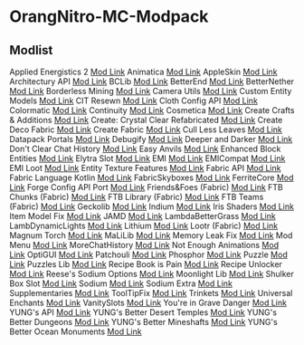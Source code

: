 # OrangNitro-MC-Modpack

## Modlist

Applied Energistics 2 [Mod Link](https://modrinth.com/mod/ae2)
Animatica [Mod Link](https://modrinth.com/mod/animatica)
AppleSkin [Mod Link](https://modrinth.com/mod/appleskin)
Architectury API [Mod Link](https://modrinth.com/mod/architectury-api)
BCLib [Mod Link](https://modrinth.com/mod/bclib)
BetterEnd [Mod Link](https://modrinth.com/mod/betterend)
BetterNether [Mod Link](https://modrinth.com/mod/betternether)
Borderless Mining [Mod Link](https://modrinth.com/mod/borderless-mining)
Camera Utils [Mod Link](https://modrinth.com/mod/camera-utils)
Custom Entity Models [Mod Link](https://modrinth.com/mod/cem)
CIT Resewn [Mod Link](https://modrinth.com/mod/cit-resewn)
Cloth Config API [Mod Link](https://modrinth.com/mod/cloth-config)
Colormatic [Mod Link](https://modrinth.com/mod/colormatic)
Continuity [Mod Link](https://modrinth.com/mod/continuity)
Cosmetica [Mod Link](https://modrinth.com/mod/cosmetica)
Create Crafts & Additions [Mod Link](https://curseforge.com/minecraft/mc-mods/createaddition)
Create: Crystal Clear Refabricated [Mod Link](https://modrinth.com/mod/create-crystal-clear-fabric)
Create Deco Fabric [Mod Link](https://curseforge.com/minecraft/mc-mods/create-deco-fabric)
Create Fabric [Mod Link](https://modrinth.com/mod/create-fabric)
Cull Less Leaves [Mod Link](https://modrinth.com/mod/cull-less-leaves)
Datapack Portals [Mod Link](https://www.curseforge.com/minecraft/mc-mods/datapack-portals)
Debugify [Mod Link](https://modrinth.com/mod/debugify)
Deeper and Darker [Mod Link](https://modrinth.com/mod/deeperdarker)
Don't Clear Chat History [Mod Link](https://www.curseforge.com/minecraft/mc-mods/dont-clear-chat-history)
Easy Anvils [Mod Link](https://modrinth.com/mod/easy-anvils)
Enhanced Block Entities [Mod Link](https://modrinth.com/mod/ebe)
Elytra Slot [Mod Link](https://modrinth.com/mod/elytra-slot)
EMI [Mod Link](https://modrinth.com/mod/emi)
EMICompat [Mod Link](https://modrinth.com/mod/emicompat)
EMI Loot [Mod Link](https://modrinth.com/mod/emi-loot)
Entity Texture Features [Mod Link](https://modrinth.com/mod/entitytexturefeatures)
Fabric API [Mod Link](https://modrinth.com/mod/fabric-api)
Fabric Language Kotlin [Mod Link](https://modrinth.com/mod/fabric-language-kotlin)
FabricSkyboxes [Mod Link](https://modrinth.com/mod/fabricskyboxes)
FerriteCore [Mod Link](https://modrinth.com/mod/ferrite-core)
Forge Config API Port [Mod Link](https://modrinth.com/mod/forge-config-api-port)
Friends&Foes (Fabric) [Mod Link](https://modrinth.com/mod/friends-and-foes)
FTB Chunks (Fabric) [Mod Link](https://www.curseforge.com/minecraft/mc-mods/ftb-chunks-fabric)
FTB Library (Fabric) [Mod Link](https://www.curseforge.com/minecraft/mc-mods/ftb-library-fabric)
FTB Teams (Fabric) [Mod Link](https://www.curseforge.com/minecraft/mc-mods/ftb-teams-fabric)
Geckolib [Mod Link](https://modrinth.com/mod/geckolib)
Indium [Mod Link](https://modrinth.com/mod/indium)
Iris Shaders [Mod Link](https://modrinth.com/mod/iris)
Item Model Fix [Mod Link](https://modrinth.com/mod/item-model-fix)
JAMD [Mod Link](https://www.curseforge.com/minecraft/mc-mods/jamd)
LambdaBetterGrass [Mod Link](https://modrinth.com/mod/lambdabettergrass)
LambDynamicLights [Mod Link](https://modrinth.com/mod/lambdynamiclights)
Lithium [Mod Link](https://modrinth.com/mod/lithium)
Lootr (Fabric) [Mod Link](https://www.curseforge.com/minecraft/mc-mods/lootr-fabric)
Magnum Torch [Mod Link](https://modrinth.com/mod/magnum-torch)
MaLiLib [Mod Link](https://www.curseforge.com/minecraft/mc-mods/malilib)
Memory Leak Fix [Mod Link](https://modrinth.com/mod/memoryleakfix)
Mod Menu [Mod Link](https://modrinth.com/mod/modmenu)
MoreChatHistory [Mod Link](https://modrinth.com/mod/morechathistory)
Not Enough Animations [Mod Link](https://modrinth.com/mod/not-enough-animations)
OptiGUI [Mod Link](https://modrinth.com/mod/optigui)
Patchouli [Mod Link](https://modrinth.com/mod/patchouli)
Phosphor [Mod Link](https://modrinth.com/mod/phosphor)
Puzzle [Mod Link](https://modrinth.com/mod/puzzle)
Puzzles Lib [Mod Link](https://modrinth.com/mod/puzzles-lib)
Recipe Book is Pain [Mod Link](https://modrinth.com/mod/rbip)
Recipe Unlocker [Mod Link](https://modrinth.com/mod/recipes)
Reese's Sodium Options [Mod Link](https://modrinth.com/mod/reeses-sodium-options)
Moonlight Lib [Mod Link](https://www.curseforge.com/minecraft/mc-mods/selene)
Shulker Box Slot [Mod Link](https://modrinth.com/mod/shulker-box-slot)
Sodium [Mod Link](https://modrinth.com/mod/sodium)
Sodium Extra [Mod Link](https://modrinth.com/mod/sodium-extra)
Supplementaries [Mod Link](https://www.curseforge.com/minecraft/mc-mods/supplementaries)
ToolTipFix [Mod Link](https://modrinth.com/mod/tooltipfix)
Trinkets [Mod Link](https://modrinth.com/mod/trinkets)
Universal Enchants [Mod Link](https://modrinth.com/mod/universal-enchants)
VanitySlots [Mod Link](https://modrinth.com/mod/vanity)
You're in Grave Danger [Mod Link](https://modrinth.com/mod/yigd)
YUNG's API [Mod Link](https://modrinth.com/mod/yungs-api)
YUNG's Better Desert Temples [Mod Link](https://modrinth.com/mod/yungs-better-desert-temples)
YUNG's Better Dungeons [Mod Link](https://modrinth.com/mod/yungs-better-dungeons)
YUNG's Better Mineshafts [Mod Link](https://modrinth.com/mod/yungs-better-mineshafts)
YUNG's Better Ocean Monuments [Mod Link](https://modrinth.com/mod/yungs-better-ocean-monuments)
